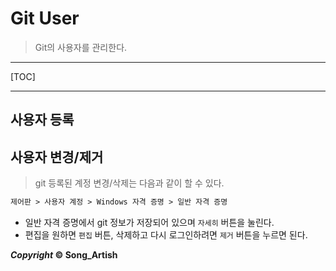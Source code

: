# Git User

> Git의 사용자를 관리한다.

---

[TOC]

---



## 사용자 등록





## 사용자 변경/제거

> git 등록된 계정 변경/삭제는 다음과 같이 할 수 있다.

```markdown
제어판 > 사용자 계정 > Windows 자격 증명 > 일반 자격 증명
```

- 일반 자격 증명에서 git 정보가 저장되어 있으며 `자세히` 버튼을 눌린다.
- 편집을 원하면 `편집` 버튼, 삭제하고 다시 로그인하려면 `제거` 버튼을 누르면 된다.



***Copyright* © Song_Artish**